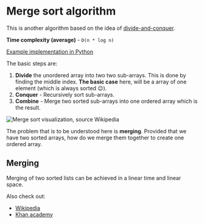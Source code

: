 # Merge sort algorithm

This is another algorithm based on the idea of [divide-and-conquer](../../DivideAndConquer.md).

**Time complexity (average)** - `O(n * log n)`

[Example implementation in Python](./merge_sort.py)

The basic steps are:

1. **Divide** the unordered array into two two sub-arrays. This is done by finding the middle index.
   **The basic case** here, will be a array of one element (which is always sorted 😉).
2. **Conquer** - Recursively sort sub-arrays.
3. **Combine** - Merge two sorted sub-arrays into one ordered array which is the result.

![Merge sort visualization, source Wikipedia](https://upload.wikimedia.org/wikipedia/commons/c/cc/Merge-sort-example-300px.gif)

The problem that is to be understood here is **merging**. Provided that we have two sorted arrays,
how do we merge them together to create one ordered array.

## Merging

Merging of two sorted lists can be achieved in a linear time and linear space.

Also check out:

- [Wikipedia](https://en.wikipedia.org/wiki/Merge_sort)
- [Khan academy](https://www.khanacademy.org/computing/computer-science/algorithms/merge-sort/a/overview-of-merge-sort_)
